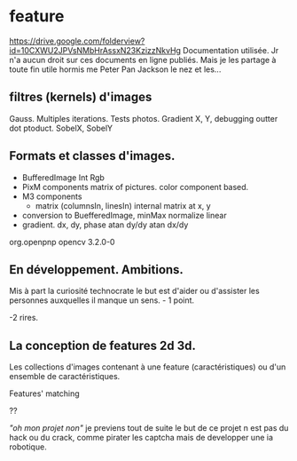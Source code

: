 
# feature

https://drive.google.com/folderview?id=10CXWU2JPVsNMbHrAssxN23KzizzNkvHg
Documentation utilisée. Jr n'a aucun droit sur
ces documents en ligne publiés. Mais je les partage
à toute fin utile hormis me Peter Pan Jackson
le nez et les...

## filtres (kernels) d'images
Gauss. Multiples iterations. Tests  photos.
Gradient X, Y, debugging outter dot ptoduct. 
SobelX, SobelY

## Formats et classes d'images. 
- BufferedImage Int Rgb
- PixM components matrix of pictures. 
color component based. 
- M3 components 
  + matrix (columnsIn, linesIn) internal
  matrix at x, y
- conversion to BuefferedImage, minMax normalize
linear
- gradient. dx, dy, phase atan dy/dy atan dx/dy
<!-- https://mvnrepository.com/artifact/org.openpnp/opencv -->
<dependency>
    <groupId>org.openpnp</groupId>
    <artifactId>opencv</artifactId>
    <version>3.2.0-0</version>
</dependency>


## En développement. Ambitions.

Mis à part la curiosité technocrate le but est 
d'aider ou d'assister les personnes auxquelles
il manque un sens. - 1 point.

-2 rires.

## La conception de features 2d 3d.

Les collections d'images contenant à une
feature (caractéristiques) ou d'un ensemble
de caractéristiques.

Features' matching


??

_"oh mon projet non"_
je previens tout de suite le but de ce
projet n est pas du hack ou du crack, comme
pirater les captcha mais de developper une ia 
robotique.
